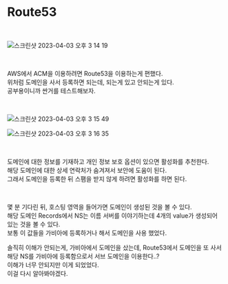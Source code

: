 # Route53

<br>

![스크린샷 2023-04-03 오후 3 14 19](https://user-images.githubusercontent.com/81137234/229426051-d90117f7-50c4-4790-a78f-d190774cf970.png)

<br>

AWS에서 ACM을 이용하려면 Route53을 이용하는게 편했다.  
위처럼 도메인을 사서 등록하면 되는데, 되는게 있고 안되는게 있다.  
공부용이니까 싼거를 테스트해보자.  



<br>

![스크린샷 2023-04-03 오후 3 15 49](https://user-images.githubusercontent.com/81137234/229426278-cc7aecea-ab79-417c-8575-23a8fd95c2ba.png)

![스크린샷 2023-04-03 오후 3 16 35](https://user-images.githubusercontent.com/81137234/229426393-9af76b72-2398-46b1-a7fc-ad92b6f0dcf7.png)

<br>

도메인에 대한 정보를 기재하고 개인 정보 보호 옵션이 있으면 활성화를 추천한다.  
해당 도메인에 대한 상세 연락처가 숨겨져서 보안에 도움이 된다.  
그래서 도메인을 등록한 뒤 스팸을 받지 않게 하려면 활성화를 하면 된다.  

<br>

몇 분 기다린 뒤, 호스팅 영역을 들어가면 도메인이 생성된 것을 볼 수 있다.  
해당 도메인 Records에서 NS는 이름 서버를 이야기하는데 4개의 value가 생성되어 있는 것을 볼 수 있다.  
보통 이 값들을 가비아에 등록하거나 해서 도메인을 사용 했었다.  

솔직히 이해가 안되는게, 가비아에서 도메인을 샀는데, Route53에서 도메인을 또 사서 해당 NS를 가비아에 등록함으로서 서브 도메인을 이용한다..?  
이해가 너무 안되지만 이게 되었었다.  
이걸 다시 알아봐야겠다.

<br>
